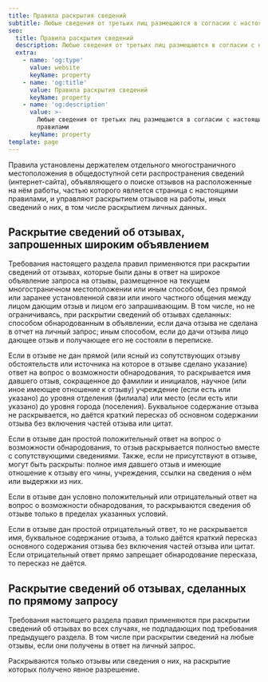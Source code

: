 ```yaml
---
title: Правила раскрытия сведений
subtitle: Любые сведения от третьих лиц размещаются в согласии с настоящими правилами
seo:
  title: Правила раскрытия сведений
  description: Любые сведения от третьих лиц размещаются в согласии с настоящими правилами
  extra:
    - name: 'og:type'
      value: website
      keyName: property
    - name: 'og:title'
      value: Правила раскрытия сведений
      keyName: property
    - name: 'og:description'
      value: >-
        Любые сведения от третьих лиц размещаются в согласии с настоящими
        правилами
      keyName: property
template: page
---
```

Правила установлены держателем отдельного многостраничного местоположения в общедоступной сети распространения сведений (интернет-сайта), объявляющего о поиске отзывов на расположенные на нём работы, частью которого является страница с настоящими правилами, и управляют раскрытием отзывов на работы, иных сведений о них, в том числе раскрытием личных данных.

## Раскрытие сведений об отзывах, запрошенных широким объявлением

Требования настоящего раздела правил применяются при раскрытии сведений от отзывах, которые были даны в ответ на широкое объявление запроса на отзывы, размещенное на текущем многостраничном местоположении или иным способом, без прямой или заранее установленной связи или иного частного общения между лицом дающим отзыв и лицом его запрашивающим. В том числе, но не ограничиваясь, при раскрытии сведений об отзывах сделанных: способом обнародованным в объявлении, если дача отзыва не сделана в отчет на личный запрос; иным способом, если до дачи отзыва лицо дающее отзыв и получающее его не состояли в переписке.

Если в отзыве не дан прямой (или ясный из сопутствующих отзыву обстоятельств или источника на которое в отзыве сделано указание) ответ на вопрос о возможности обнародования, то раскрывается имя давшего отзыв, сокращенное до фамилии и инициалов, научное (или иное имеющее отношение к отзыву) учреждение (если есть или указано) до уровня отделения (филиала) или место (если есть или указано) до уровня города (поселения). Буквальное содержание отзыва не раскрывается, но даётся краткий пересказ об основном содержании отзыва без включения частей отзыва или цитат.

Если в отзыве дан простой положительный ответ на вопрос о возможности обнародования, то отзыв раскрывается полностью вместе с сопутствующими сведениями. Также, если не присутствуют в отзыве, могут быть раскрыты: полное имя давшего отзыв и имеющие отношение к отзыву его чины, учреждения, ссылки на сведения о нём или выдержки из них.

Если в отзыве дан условно положительный или отрицательный ответ на вопрос о возможности обнародования, то раскрываются сведения об отзыве только в пределах указанных условий.

Если в отзыве дан простой отрицательный ответ, то не раскрывается имя, буквальное содержание отзыва, а только даётся краткий пересказ основного содержания отзыва без включения частей отзыва или цитат. Если отрицательный ответ прямо запрещает обнародование пересказа, то пересказ не даётся.

## Раскрытие сведений об отзывах, сделанных по прямому запросу

Требования настоящего раздела правил применяются при раскрытии сведений об отзывах во всех случаях, не подпадающих под требования предыдущего раздела. В том числе при раскрытии сведений на любые отзывы, если они получены в ответ на личный запрос.

Раскрываются только отзывы или сведения о них, на раскрытие которых получено явное разрешение.
